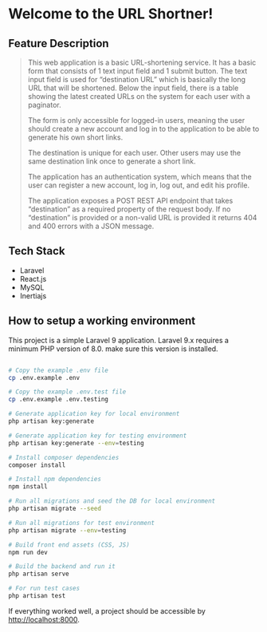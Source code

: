 # Welcome to the URL Shortner!

## Feature Description

> This web application is a basic URL-shortening service. It has a basic form that consists of 1 text input field and 1 submit button. The text input field is used for “destination URL” which is basically the long URL that will be shortened. Below the input field, there is a table showing the latest created URLs on the system for each user with a paginator.
>
> The form is only accessible for logged-in users, meaning the user should create a new account and log in to the application to be able to generate his own short links.
>
> The destination is unique for each user. Other users may use the same destination link once to generate a short link.
>
> The application has an authentication system, which means that the user can register a new account, log in, log out, and edit his profile.
>
> The application exposes a POST REST API endpoint that takes “destination” as a required property of the request body. If no “destination” is provided or a non-valid URL is provided it returns 404 and 400 errors with a JSON message.

## Tech Stack

-   Laravel
-   React.js
-   MySQL
-   Inertiajs

## How to setup a working environment

This project is a simple Laravel 9 application. Laravel 9.x requires a minimum PHP version of 8.0. make sure this version is installed.

```sh

# Copy the example .env file
cp .env.example .env

# Copy the example .env.test file
cp .env.example .env.testing

# Generate application key for local environment
php artisan key:generate

# Generate application key for testing environment
php artisan key:generate --env=testing

# Install composer dependencies
composer install

# Install npm dependencies
npm install

# Run all migrations and seed the DB for local environment
php artisan migrate --seed

# Run all migrations for test environment
php artisan migrate --env=testing

# Build front end assets (CSS, JS)
npm run dev

# Build the backend and run it
php artisan serve

# For run test cases
php artisan test

```

If everything worked well, a project should be accessible by [http://localhost:8000](http://localhost:8000).
